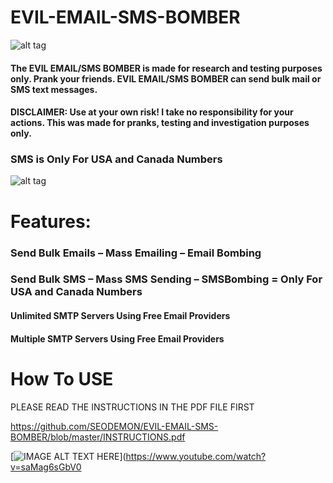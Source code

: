 # EVIL-EMAIL-SMS-BOMBER


![alt tag](https://github.com/SEODEMON/EVIL-EMAIL-SMS-BOMBER/blob/master/images/logo.png)


#### The EVIL EMAIL/SMS BOMBER is made for research and testing purposes only.  Prank your friends.  EVIL EMAIL/SMS BOMBER can send bulk mail or SMS text messages.
 
#### DISCLAIMER:  Use at your own risk!  I take no responsibility for your actions.  This was made for pranks, testing and investigation purposes only.
 
### SMS is Only For USA and Canada Numbers

 
![alt tag](https://github.com/SEODEMON/EVIL-EMAIL-SMS-BOMBER/blob/master/images/SCREEN_SHOT.jpg)

# Features:  
### Send Bulk Emails – Mass Emailing – Email Bombing

### Send Bulk SMS – Mass SMS Sending – SMSBombing  =  Only For USA and Canada Numbers

#### Unlimited SMTP Servers Using Free Email Providers
#### Multiple SMTP Servers Using Free Email Providers

# How To USE 

PLEASE READ THE INSTRUCTIONS IN THE PDF FILE FIRST   

https://github.com/SEODEMON/EVIL-EMAIL-SMS-BOMBER/blob/master/INSTRUCTIONS.pdf


[![IMAGE ALT TEXT HERE](https://github.com/SEODEMON/EVIL-EMAIL-SMS-BOMBER/blob/master/images/youtube.JPG)](https://www.youtube.com/watch?v=saMag6sGbV0


